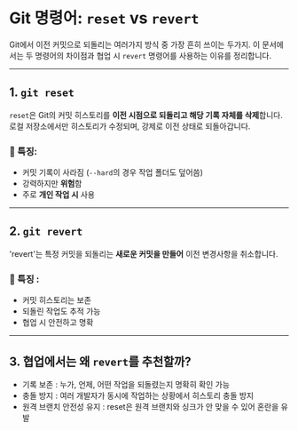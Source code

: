 # Git 명령어: `reset` vs `revert`

Git에서 이전 커밋으로 되돌리는 여러가지 방식 중 가장 흔히 쓰이는 두가지.
이 문서에서는 두 명령어의 차이점과 협업 시 `revert` 명령어를 사용하는 이유를 정리합니다.

---

## 1. `git reset`  
`reset`은 Git의 커밋 히스토리를 **이전 시점으로 되돌리고 해당 기록 자체를 삭제**합니다.  
로컬 저장소에서만 히스토리가 수정되며, 강제로 이전 상태로 되돌아갑니다.

### 🔹 특징:
- 커밋 기록이 사라짐 (`--hard`의 경우 작업 폴더도 덮어씀)
- 강력하지만 **위험**함
- 주로 **개인 작업 시** 사용

---

## 2. `git revert`
'revert'는 특정 커밋을 되돌리는 **새로운 커밋을 만들어** 이전 변경사항을 취소합니다.

### 🔹 특징 :
- 커밋 히스토리는 보존
- 되돌린 작업도 추적 가능
- 협업 시 안전하고 명확

---

## 3. 협업에서는 왜 `revert`를 추천할까?
- 기록 보존 : 누가, 언제, 어떤 작업을 되돌렸는지 명확히 확인 가능
- 충돌 방지 : 여러 개발자가 동시에 작업하는 상황에서 히스토리 충돌 방지
- 원격 브랜치 안전성 유지 : reset은 원격 브랜치와 싱크가 안 맞을 수 있어 혼란을 유발